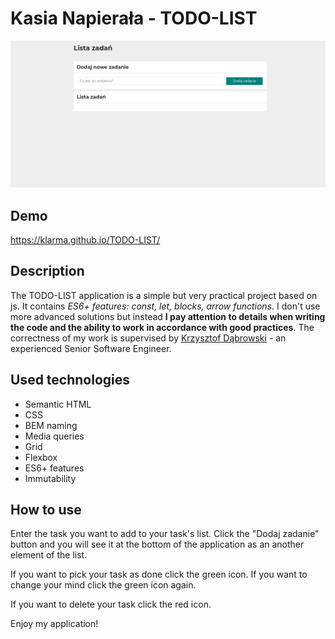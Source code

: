 # Kasia Napierała - TODO-LIST

![Lista zadań](images/TODO-LIST.gif)

## Demo

https://klarma.github.io/TODO-LIST/

## Description

The TODO-LIST application is a simple but very practical project based on js. It contains *ES6+ features: const, let, blocks, arrow functions*. I don't use more advanced solutions but instead **I pay attention to details when writing the code and the ability to work in accordance with good practices**. The correctness of my work is supervised by [Krzysztof Dąbrowski](https://www.linkedin.com/in/dabrowskisoftware) - an experienced Senior Software Engineer.

## Used technologies

- Semantic HTML
- CSS
- BEM naming
- Media queries
- Grid
- Flexbox
- ES6+ features
- Immutability

## How to use 

Enter the task you want to add to your task's list. Click the "Dodaj zadanie" button and you will see it at the bottom of the application as an another element of the list. 

If you want to pick your task as done click the green icon. If you want to change your mind click the green icon again. 

If you want to delete your task click the red icon. 

Enjoy my application!